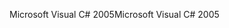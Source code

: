 <span data-ttu-id="d9768-101">Microsoft Visual C# 2005</span><span class="sxs-lookup"><span data-stu-id="d9768-101">Microsoft Visual C# 2005</span></span>